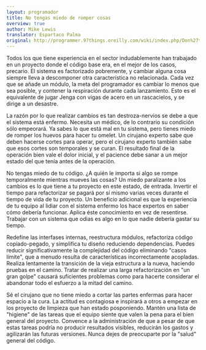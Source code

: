 ```yaml
---
layout: programador
title: No tengas miedo de romper cosas
overview: true
author: Mike Lewis
translator: Espartaco Palma
original: http://programmer.97things.oreilly.com/wiki/index.php/Don%27t_Be_Afraid_to_Break_Things
---
```


Todos los que tiene experiencia en el sector indudablemente han trabajado en un proyecto donde el código base era, en el mejor de los casos, precario. El sistema es factorizado pobremente, y cambiar alguna cosa siempre lleva a descomponer otra característica no relacionada. Cada vez que se añade un módulo, la meta del programador es cambiar lo menos que sea posible, y contener la respiración durante cada lanzamiento. Esto es el equivalente de jugar Jenga con vigas de acero en un rascacielos, y se dirige a un desastre.

La razón por lo que realizar cambios es tan destroza-nervios se debe a que el sistema está enfermo. Necesita un médico, de lo contrario su condición sólo empeorará. Ya sabes lo que está mal en tu sistema, pero tienes miedo de romper los huevos para hacer tu omelet. Un cirujano experto sabe que deben hacerse cortes para operar, pero el cirujano experto también sabe que esos cortes son temporales y se curan. El resultado final de la operación bien vale el dolor inicial, y el pacience debe sanar a un mejor estado del que tenía antes de la operación.

No tengas miedo de tu código. ¿A quién le importa si algo se rompe temporalmente mientras mueves las cosas? Un miedo paralizante a los cambios es lo que tiene a tu proyecto en este estado, de entrada. Invertir el tiempo para refactorizar se pagará por sí mismo varias veces durante el tiempo de vida de tu proyecto. Un beneficio adicional es que la experiencia de tu equipo al lidiar con el sistema enfermo los hace expertos en saber cómo debería funcionar. Aplica éste conocimiento en vez de resentirse. Trabajar con un sistema que odias es algo en lo que nadie debería gastar su tiempo.

Redefine las interfases internas, reestructura módulos, refactoriza código copiado-pegado, y simplifica tu diseño reduciendo dependencias. Puedes reducir significativamente la complejidad del código eliminando "casos límite", que a menudo resulta de características incorrectamente acopladas. Realiza lentamente la transición de la vieja estructura a la nueva, haciendo pruebas en el camino. Tratar de realizar una larga refactorización en "un gran golpe" causará suficientes problemas como para hacerte considerar el abandonar todo el esfuerzo a la mitad del camino.

Sé el cirujano que no tiene miedo a cortar las partes enfermas para hacer espacio a la cura. La actitud es contagiosa e inspirará a otros a empezar en los proyecto de limpieza que han estado posponiendo. Mantén una lista de "higiene" de las tareas que el equipo siente que valen la pena para el bien general del proyecto. Convence a la administración de que a pesar de que estas tareas podría no producir resultados visibles, reducirán los gastos y agilizarán las futuras versiones. Nunca dejes de preocuparte por la "salud" general del código.


